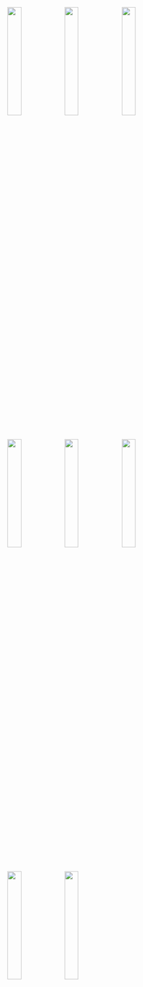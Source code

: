 <img width="25%" src="https://user-images.githubusercontent.com/31420144/99986176-72b09a00-2de1-11eb-9b7b-caa2f36cf053.png"></img> 
<img width="25%" src="https://user-images.githubusercontent.com/31420144/99986196-780de480-2de1-11eb-8a51-871e95183e1e.png"></img> 
<img width="25%" src="https://user-images.githubusercontent.com/31420144/99986223-80661f80-2de1-11eb-8e83-a8fc6761fa76.png"></img> 
<img width="25%" src="https://user-images.githubusercontent.com/31420144/99986214-7e9c5c00-2de1-11eb-95b9-953077bd73ce.png"></img> 
<img width="25%" src="https://user-images.githubusercontent.com/31420144/99986230-82c87980-2de1-11eb-8da1-67261b803c80.png"></img> 
<img width="25%" src="https://user-images.githubusercontent.com/31420144/99986247-85c36a00-2de1-11eb-858b-10e0047bb654.png"></img> 
<img width="25%" src="https://user-images.githubusercontent.com/31420144/99986266-8b20b480-2de1-11eb-89de-dcda022231c8.png"></img> 
<img width="25%" src="https://user-images.githubusercontent.com/31420144/99986252-8825c400-2de1-11eb-8019-46154648e541.png"></img> 
